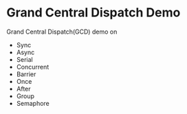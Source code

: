 # Grand Central Dispatch Demo

Grand Central Dispatch(GCD) demo on 

* Sync
* Async
* Serial
* Concurrent
* Barrier
* Once
* After
* Group
* Semaphore
